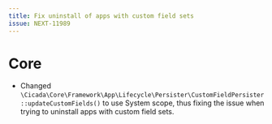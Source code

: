 ```yaml
---
title: Fix uninstall of apps with custom field sets
issue: NEXT-11989
---
```

# Core
* Changed `\Cicada\Core\Framework\App\Lifecycle\Persister\CustomFieldPersister::updateCustomFields()` to use System scope, thus fixing the issue when trying to uninstall apps with custom field sets.
